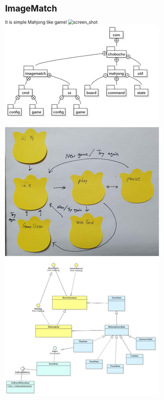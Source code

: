 # ImageMatch
It is simple Mahjong like game!
![screen_shot](https://github.com/chobocho/ImageMatch/blob/master/doc/screen_shot.png)
![screen_shot](https://github.com/chobocho/ImageMatch/blob/master/doc/packagestructure.png)
![screen_shot](https://github.com/chobocho/ImageMatch/blob/master/doc/statediagram.png)
![screen_shot](https://github.com/chobocho/ImageMatch/blob/master/doc/stagediagram.jpg)